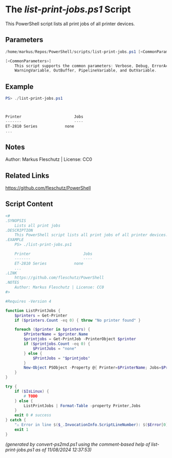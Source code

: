 The *list-print-jobs.ps1* Script
===========================

This PowerShell script lists all print jobs of all printer devices.

Parameters
----------
```powershell
/home/markus/Repos/PowerShell/scripts/list-print-jobs.ps1 [<CommonParameters>]

[<CommonParameters>]
    This script supports the common parameters: Verbose, Debug, ErrorAction, ErrorVariable, WarningAction, 
    WarningVariable, OutBuffer, PipelineVariable, and OutVariable.
```

Example
-------
```powershell
PS> ./list-print-jobs.ps1



Printer                       Jobs
-------                       ----
ET-2810 Series 		      none
...

```

Notes
-----
Author: Markus Fleschutz | License: CC0

Related Links
-------------
https://github.com/fleschutz/PowerShell

Script Content
--------------
```powershell
<#
.SYNOPSIS
	Lists all print jobs
.DESCRIPTION
	This PowerShell script lists all print jobs of all printer devices.
.EXAMPLE
	PS> ./list-print-jobs.ps1

	Printer                       Jobs
	-------                       ----
	ET-2810 Series 		      none
	...
.LINK
	https://github.com/fleschutz/PowerShell
.NOTES
	Author: Markus Fleschutz | License: CC0
#>

#Requires -Version 4

function ListPrintJobs {
	$printers = Get-Printer
	if ($printers.Count -eq 0) { throw "No printer found" }

	foreach ($printer in $printers) {
		$PrinterName = $printer.Name
		$printjobs = Get-PrintJob -PrinterObject $printer
		if ($printjobs.Count -eq 0) {
			$PrintJobs = "none"
		} else {
			$PrintJobs = "$printjobs"
		}
		New-Object PSObject -Property @{ Printer=$PrinterName; Jobs=$PrintJobs }
	}
}

try {
	if ($IsLinux) {
		# TODO
	} else {
		ListPrintJobs | Format-Table -property Printer,Jobs
	}
	exit 0 # success
} catch {
	"⚠️ Error in line $($_.InvocationInfo.ScriptLineNumber): $($Error[0])"
	exit 1
}
```

*(generated by convert-ps2md.ps1 using the comment-based help of list-print-jobs.ps1 as of 11/08/2024 12:37:53)*
